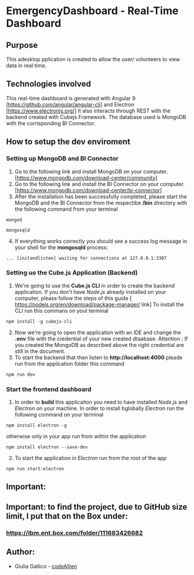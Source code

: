 # EmergencyDashboard - Real-Time Dashboard

## Purpose
This adesktop pplication is created to allow the user/ volunteers to view data in real time.

## Technologies involved
This real-time dashboard is generated with Angular 9 [https://github.com/angular/angular-cli] and Electron [https://www.electronjs.org/]
It also interacts through REST with the backend created with Cubejs Framework. 
The database used is MongoDB with the corrisponding BI Connector.

## How to setup the dev enviroment
### Setting up MongoDB and BI Connector
1. Go to the following link and install MongoDB on your computer. [https://www.mongodb.com/download-center/community]
2. Go to the following link and install the BI Connector on your computer. [https://www.mongodb.com/download-center/bi-connector]
3. After the installation has been successfully completed, please start the MongoDB and the BI Connector from the respectibe **/bin** directory  with the following command from your terminal 
```
mongod
```
```
mongosqld
```
4. If everything works correctly you should see a success log message in your shell for the **mongosqld** process:
```
... [initandlisten] waiting for connections at 127.0.0.1:3307
```
### Setting uo the Cube.js Application (Backend)
1. We're going to use the **Cube.js CLI** in order to create the backend application. If you don't have _Node.js_ already installed on your computer, please follow the steps of this guide [ https://nodejs.org/en/download/package-manager/ link]
To install the CLI run this commans on yout terminal
```
npm install -g cubejs-cli
```
2. Now we're going to open the application with an IDE and change the **.env** file with the credential of your new created dtaabase.
Attention : If you created the MongoDB as described above the right credential are still in the document.
3. To start the backend that then listen to **http://localhost:4000** pleade run from the application folder this command
```
npm run dev
```
### Start the frontend dashboard
1. In order to **build** this applicaiton you need to have installed _Node.js_ and _Electron_ on your machine.
In order to install bglobally _Electron_ run the following command on your terminal
```
npm install electron -g
```
otherwise only in your app run from within the application
```
npm install electron --save-dev
```
2. To start the application in _Electron_ run from the root of the app
```
npm run start:electron
```
## Important:
##  Important: to find the project, due to GitHub size limit, I put that on the Box under:
### https://ibm.ent.box.com/folder/111683426682

## Author:
* Giulia Gallico - [codeAllien](https://github.com/codeAllien)
